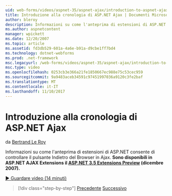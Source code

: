 ```yaml
---
uid: web-forms/videos/aspnet-35/aspnet-ajax/introduction-to-aspnet-ajax-history
title: Introduzione alla cronologia di ASP.NET Ajax | Documenti Microsoft
author: bleroy
description: Informazioni su come l'anteprima di estensioni di ASP.NET consente di controllare il pulsante Indietro del Browser in Ajax. Estensioni AJAX di ASP.NET sono disponibili nel Extens 3.5 di ASP.NET...
ms.author: aspnetcontent
manager: wpickett
ms.date: 12/20/2007
ms.topic: article
ms.assetid: fd3db529-601a-4a6e-b91a-d9cbe1ff7bd4
ms.technology: dotnet-webforms
ms.prod: .net-framework
msc.legacyurl: /web-forms/videos/aspnet-35/aspnet-ajax/introduction-to-aspnet-ajax-history
msc.type: video
ms.openlocfilehash: 0253cb3e366a21fe1850667ec988e75c53cec959
ms.sourcegitcommit: 9a9483aceb34591c97451997036a9120c3fe2baf
ms.translationtype: MT
ms.contentlocale: it-IT
ms.lasthandoff: 11/10/2017
---
```

<a name="introduction-to-aspnet-ajax-history"></a>Introduzione alla cronologia di ASP.NET Ajax
====================
da [Bertrand Le Roy](https://github.com/bleroy)

Informazioni su come l'anteprima di estensioni di ASP.NET consente di controllare il pulsante Indietro del Browser in Ajax. **Sono disponibili in ASP.NET AJAX Extensions il [ASP.NET 3.5 Extensions Preview](https://www.asp.net/downloads/35-sp1#find) (dicembre 2007).**

[&#9654; Guardare video (14 minuti)](https://channel9.msdn.com/Blogs/ASP-NET-Site-Videos/introduction-to-aspnet-ajax-history)

>[!div class="step-by-step"]
[Precedente](adonet-data-services-with-aspnet-ajax-support.md)
[Successivo](using-script-combining-to-improve-ajax-performance.md)
